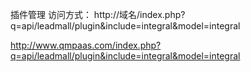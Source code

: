 插件管理
访问方式：
http://域名/index.php?q=api/leadmall/plugin&include=integral&model=integral

http://www.qmpaas.com/index.php?q=api/leadmall/plugin&include=integral&model=integral